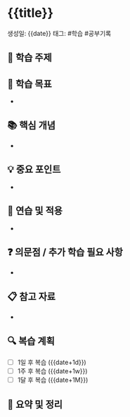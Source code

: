# {{title}}

생성일: {{date}}
태그: #학습 #공부기록 

## 📝 학습 주제

<!-- 오늘 배운 내용의 주제를 입력하세요 -->

## 🎯 학습 목표

<!-- 이 학습을 통해 달성하고자 하는 목표를 작성하세요 -->
- 

## 📚 핵심 개념

<!-- 배운 내용 중 핵심 개념을 정리하세요 -->
- 

## 💡 중요 포인트

<!-- 특별히 중요하거나 기억해야 할 내용을 정리하세요 -->
- 

## 🔄 연습 및 적용

<!-- 배운 내용을 어떻게 연습하고 적용할지 계획하세요 -->
- 

## ❓ 의문점 / 추가 학습 필요 사항

<!-- 아직 명확하지 않거나 더 학습이 필요한 부분을 기록하세요 -->
- 

## 📋 참고 자료

<!-- 학습에 사용한 자료나 추가 참고 자료를 기록하세요 -->
- 

## 🔍 복습 계획

<!-- 배운 내용을 언제, 어떻게 복습할지 계획하세요 -->
- [ ] 1일 후 복습 ({{date+1d}})
- [ ] 1주 후 복습 ({{date+1w}})
- [ ] 1달 후 복습 ({{date+1M}})

## 📌 요약 및 정리

<!-- 학습한 내용을 간략하게 요약하고 자신의 말로 정리하세요 -->
